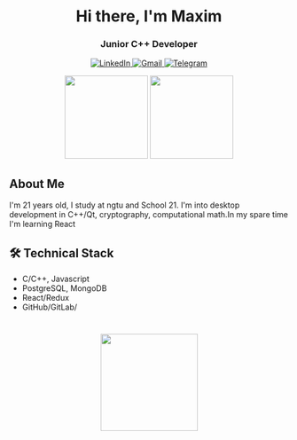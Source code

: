 <div id="header" align="center">
	<h1>Hi there, I'm Maxim</h1>
	<h3>Junior C++ Developer</h3>
</div>
<div id="socials" align="center">
	<a href="linkedin-url">
		<img src="https://img.shields.io/badge/LinkedIn-blue?style=for-the-badge&logo=linkedin&logoColor=white" alt="LinkedIn"/>
	</a>
	<a href="gmail-url">
		<img src="https://img.shields.io/badge/Gmail-blue?style=for-the-badge&logo=gmail&logoColor=white" alt="Gmail"/>
	</a>
	<a href="https://t.me/fersko">
		<img src="https://img.shields.io/badge/Telegram-blue?style=for-the-badge&logo=telegram&logoColor=white" alt="Telegram"/>
	</a>
</div>

<p align='center'>
   <a href="https://github-readme-stats.vercel.app/api?username=maximfersko&show_icons=true&count_private=true"><img
           height=150
           src="https://github-readme-stats.vercel.app/api?username=maximfersko&show_icons=true&count_private=true"/></a>
   <a href="https://github.com/maximfersko/github-readme-stats"><img height=150
                                                                  src="https://github-readme-stats.vercel.app/api/top-langs/?username=maximfersko&layout=compact"/></a>
</p>

## About Me
I'm 21 years old, I study at ngtu and School 21. I'm into desktop development in C++/Qt, cryptography, computational math.In my spare time I'm learning React

## 🛠 Technical Stack
*   C/C++, Javascript
*   PostgreSQL, MongoDB
*   React/Redux
*   GitHub/GitLab/


<div align="center" style="margin: 40px 0">
   <a href="https://github.com/maximferslo/github-profile-views-counter">
       <img width="175px" src="https://komarev.com/ghpvc/?username=maximfersko&color=DE002D">
   </a>
</div>

<!--
**maximfersko/maximfersko** is a ✨ _special_ ✨ repository because its `README.md` (this file) appears on your GitHub profile.

Here are some ideas to get you started:

- 🔭 I’m currently working on ...
- 🌱 I’m currently learning ...
- 👯 I’m looking to collaborate on ...
- 🤔 I’m looking for help with ...
- 💬 Ask me about ...
- 📫 How to reach me: ...
- 😄 Pronouns: ...
- ⚡ Fun fact: ...
-->

